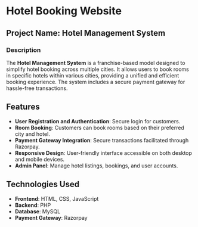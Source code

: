 # Hotel Booking Website  

## Project Name: Hotel Management System  

### Description  

The **Hotel Management System** is a franchise-based model designed to simplify hotel booking across multiple cities. It allows users to book rooms in specific hotels within various cities, providing a unified and efficient booking experience. The system includes a secure payment gateway for hassle-free transactions.  

## Features  

- **User Registration and Authentication**: Secure login for customers.  
- **Room Booking**: Customers can book rooms based on their preferred city and hotel.  
- **Payment Gateway Integration**: Secure transactions facilitated through Razorpay.  
- **Responsive Design**: User-friendly interface accessible on both desktop and mobile devices.  
- **Admin Panel**: Manage hotel listings, bookings, and user accounts.  

## Technologies Used  

- **Frontend**: HTML, CSS, JavaScript  
- **Backend**: PHP  
- **Database**: MySQL  
- **Payment Gateway**: Razorpay  
